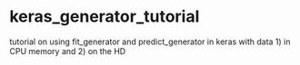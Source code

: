 # keras_generator_tutorial
tutorial on using fit_generator and predict_generator in keras with data 1) in CPU memory and 2) on the HD
